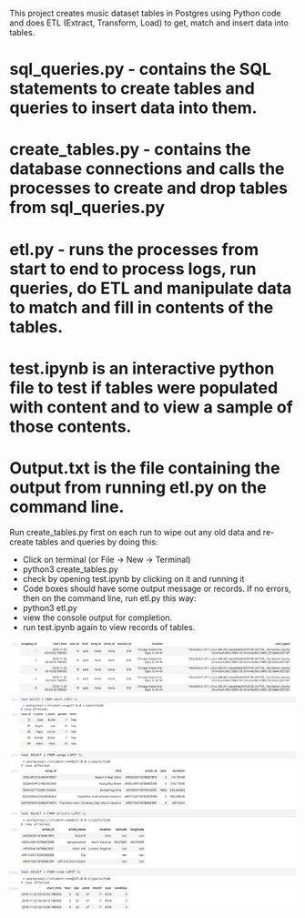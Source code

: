 This project creates music dataset tables in Postgres using Python code and does ETL (Extract, Transform, Load) to get, match and insert data into tables.

# sql_queries.py - contains the SQL statements to create tables and queries to insert data into them.
# create_tables.py - contains the database connections and calls the processes to create and drop tables from sql_queries.py
# etl.py - runs the processes from start to end to process logs, run queries, do ETL and manipulate data to match and fill in contents of the tables.
# test.ipynb is an interactive python file to test if tables were populated with content and to view a sample of those contents.
# Output.txt is the file containing the output from running etl.py on the command line.

Run create_tables.py first on each run to wipe out any old data and re-create tables and queries by doing this:
 - Click on terminal (or File -> New -> Terminal)
 - python3 create_tables.py
 - check by opening test.ipynb by clicking on it and running it
 - Code boxes should have some output message or records.
If no errors, then on the command line, run etl.py this way:
 - python3 etl.py
 - view the console output for completion.
 - run test.ipynb again to view records of tables.


![Sample view of Songplay, Users tables](pr-1-songplay-users-print.jpeg)
![Sample view of Songs, Artists, Time tables](pr-1-songs-artists-time-print.jpeg)